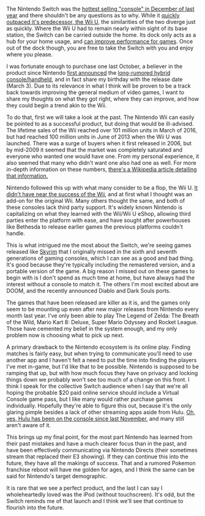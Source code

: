 The Nintendo Switch was the [hottest selling "console" in December of last year](https://web.archive.org/web/20180903160140/https://www.businesswire.com/news/home/20180118005439/en/Nintendo-News-Nintendo-Switch-Tops-December-U.S) and there shouldn't be any questions as to why. While it [quickly outpaced it's predecessor, the Wii U](https://web.archive.org/web/20180903160140/https://www.wired.co.uk/article/nintendo-switch-launch-figures-outsells-wii-u), the similarities of the two diverge just as quickly. Where the Wii U had to remain nearly within sight of its base station, the Switch can be carried outside the home. Its dock only acts as a hub for your home usage, and [can improve performance for games](https://web.archive.org/web/20180903160140/https://twitter.com/akirareiko/status/819804178532835328). Once out of the dock though, you are free to take the Switch with you and enjoy where you please.

I was fortunate enough to purchase one last October, a believer in the product since Nintendo [first announced](https://web.archive.org/web/20180903160140/https://www.youtube.com/watch?v=f5uik5fgIaI) the [long-rumored hybrid console/handheld](https://web.archive.org/web/20180903160140/https://twitter.com/isaparrot/status/473173864948568065?ref_src=twsrc%5Etfw&ref_url=http%3A%2F%2Fwww.redgamingtech.com%2Fnew-nintendo-system-rumored-to-be-a-handheld-console-hybrid%2F), and in fact share my birthday with the release date (March 3). Due to its relevance in what I think will be proven to be a track back towards improving the general medium of video games, I want to share my thoughts on what they got right, where they can improve, and how they could begin a trend akin to the Wii.

To do that, first we will take a look at the past. The Nintendo Wii can easily be pointed to as a successful product, but doing that would be ill-advised. The lifetime sales of the Wii reached over 101 million units in March of 2016, but had reached 100 million units in June of 2013 when the Wii U was launched. There was a surge of buyers when it first released in 2006, but by mid-2009 it seemed that the market was completely saturated and everyone who wanted one would have one. From my personal experience, it also seemed that many who didn't want one also had one as well. For more in-depth information on these numbers, [there's a Wikipedia article detailing that information.](https://web.archive.org/web/20180903160140/https://en.wikipedia.org/wiki/Wii_sales)

Nintendo followed this up with what many consider to be a flop, the Wii U. [It didn't have near the success of the Wii](https://web.archive.org/web/20180903160140/https://en.wikipedia.org/wiki/Wii_U#Sales), and at first what I thought was an add-on for the original Wii. Many others thought the same, and both of these consoles lack third party support. It's widely known Nintendo is capitalizing on what they learned with the Wii/Wii U eShop, allowing third parties enter the platform with ease, and have sought after powerhouses like Bethesda to release earlier games the previous platforms couldn't handle.

This is what intrigued me the most about the Switch, we're seeing games released like [Skyrim](https://web.archive.org/web/20180903160140/https://www.nintendo.com/games/detail/the-elder-scrolls-v-skyrim-switch) that I originally missed in the sixth and seventh generations of gaming consoles, which I can see as a good and bad thing. It's good because they're typically including the remastered version, and a portable version of the game. A big reason I missed out on these games to begin with is I don't spend as much time at home, but have always had the interest without a console to match it. The others I'm most excited about are DOOM, and the recently announced Diablo and Dark Souls ports.

The games that have been released are killer as it is, and the games only seem to be mounting up even after new major releases from Nintendo every month last year. I've only been able to play The Legend of Zelda: The Breath of the Wild, Mario Kart 8: Deluxe, Super Mario Odyssey and Rocket League. Those have cemented my belief in the system enough, and my only problem now is choosing what to pick up next.

A primary drawback to the Nintendo ecosystem is its online play. Finding matches is fairly easy, but when trying to communicate you'll need to use another app and I haven't felt a need to put the time into finding the players I've met in-game, but I'd like that to be possible. Nintendo is supposed to be ramping that up, but with how much focus they have on privacy and locking things down we probably won't see too much of a change on this front. I think I speak for the collective Switch audience when I say that we're all hoping the probable $20 paid online service should include a Virtual Console game pass, but I like many would rather purchase games individually. Hopefully they're able to figure this out, because it's the only glaring pimple besides a lack of other streaming apps aside from Hulu. [Oh, yes, Hulu has been on the console since last November](https://web.archive.org/web/20180903160140/http://www.ign.com/articles/2017/11/09/hulu-app-coming-to-nintendo-switch), and many still aren't aware of it.

This brings up my final point, for the most part Nintendo has learned from their past mistakes and have a much clearer focus than in the past, and have been effectively communicating via Nintendo Directs (their sometimes stream that replaced their E3 showing). If they can continue this into the future, they have all the makings of success. That and a rumored Pokemon franchise reboot will have me golden for ages, and I think the same can be said for Nintendo's target demographic.

It is rare that we see a perfect product, and the last I can say I wholeheartedly loved was the iPod (without touchscreen). It's odd, but the Switch reminds me of that launch and I think we'll see that continue to flourish into the future.